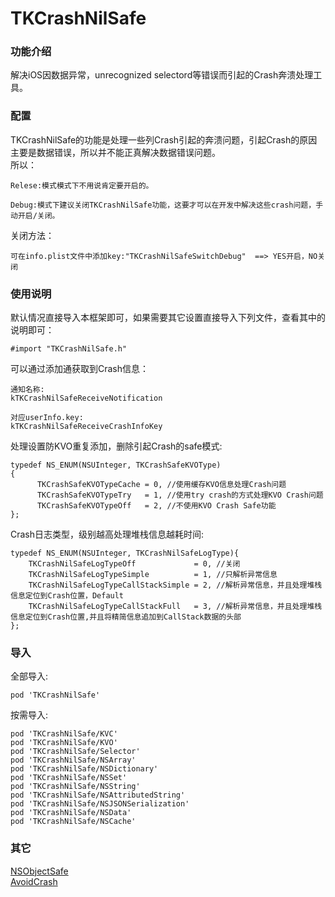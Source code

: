 # TKCrashNilSafe
### 功能介绍
解决iOS因数据异常，unrecognized selectord等错误而引起的Crash奔溃处理工具。

### 配置
TKCrashNilSafe的功能是处理一些列Crash引起的奔溃问题，引起Crash的原因主要是数据错误，所以并不能正真解决数据错误问题。\
所以：
>
    Relese:模式模式下不用说肯定要开启的。
    
    Debug:模式下建议关闭TKCrashNilSafe功能，这要才可以在开发中解决这些crash问题，手动开启/关闭。
关闭方法：
>
    可在info.plist文件中添加key:"TKCrashNilSafeSwitchDebug"  ==> YES开启，NO关闭    

### 使用说明
默认情况直接导入本框架即可，如果需要其它设置直接导入下列文件，查看其中的说明即可：
```
#import "TKCrashNilSafe.h"
```
可以通过添加通获取到Crash信息：
>
    通知名称:
    kTKCrashNilSafeReceiveNotification    

    对应userInfo.key:
    kTKCrashNilSafeReceiveCrashInfoKey   
处理设置防KVO重复添加，删除引起Crash的safe模式:
>
    typedef NS_ENUM(NSUInteger, TKCrashSafeKVOType)
    {
          TKCrashSafeKVOTypeCache = 0, //使用缓存KVO信息处理Crash问题
          TKCrashSafeKVOTypeTry   = 1, //使用try crash的方式处理KVO Crash问题
          TKCrashSafeKVOTypeOff   = 2, //不使用KVO Crash Safe功能
    };

Crash日志类型，级别越高处理堆栈信息越耗时间:
>
    typedef NS_ENUM(NSUInteger, TKCrashNilSafeLogType){
        TKCrashNilSafeLogTypeOff             = 0, //关闭
        TKCrashNilSafeLogTypeSimple          = 1, //只解析异常信息
        TKCrashNilSafeLogTypeCallStackSimple = 2, //解析异常信息，并且处理堆栈信息定位到Crash位置，Default
        TKCrashNilSafeLogTypeCallStackFull   = 3, //解析异常信息，并且处理堆栈信息定位到Crash位置,并且将精简信息追加到CallStack数据的头部
    };

### 导入
 
全部导入:
>
    pod 'TKCrashNilSafe'

按需导入:
>
    pod 'TKCrashNilSafe/KVC'
    pod 'TKCrashNilSafe/KVO'
    pod 'TKCrashNilSafe/Selector'
    pod 'TKCrashNilSafe/NSArray'
    pod 'TKCrashNilSafe/NSDictionary'
    pod 'TKCrashNilSafe/NSSet'
    pod 'TKCrashNilSafe/NSString'
    pod 'TKCrashNilSafe/NSAttributedString'
    pod 'TKCrashNilSafe/NSJSONSerialization'
    pod 'TKCrashNilSafe/NSData'
    pod 'TKCrashNilSafe/NSCache'
    


### 其它
[NSObjectSafe](https://github.com/jasenhuang/NSObjectSafe)\
[AvoidCrash](https://github.com/chenfanfang/AvoidCrash)

